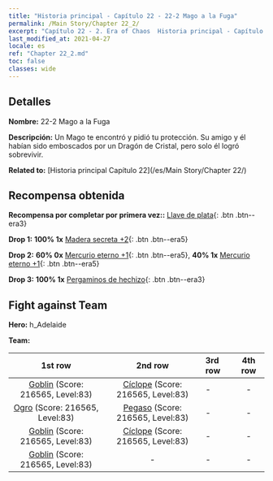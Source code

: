 ```yaml
---
title: "Historia principal - Capítulo 22 - 22-2 Mago a la Fuga"
permalink: /Main Story/Chapter 22_2/
excerpt: "Capítulo 22 - 2. Era of Chaos  Historia principal - Capítulo 22_2. 22-2 Mago a la Fuga"
last_modified_at: 2021-04-27
locale: es
ref: "Chapter 22_2.md"
toc: false
classes: wide
---
```


## Detalles

 **Nombre:** 22-2 Mago a la Fuga

 **Descripción:** Un Mago te encontró y pidió tu protección. Su amigo y él habían sido emboscados por un Dragón de Cristal, pero solo él logró sobrevivir.

 **Related to:** [Historia principal Capítulo 22](/es/Main Story/Chapter 22/)

## Recompensa obtenida

 **Recompensa por completar por primera vez::** [Llave de plata](/ItemsES/con_693/){: .btn .btn--era3}

 **Drop 1:** **100% 1x** [Madera secreta +2](/ItemsES/mat_76/){: .btn .btn--era5}

 **Drop 2:** **60% 0x** [Mercurio eterno +1](/ItemsES/mat_70/){: .btn .btn--era5}, **40% 1x** [Mercurio eterno +1](/ItemsES/mat_70/){: .btn .btn--era5}

 **Drop 3:** **100% 1x** [Pergaminos de hechizo](/ItemsES/con_694/){: .btn .btn--era3}


## Fight against Team
 **Hero:** h_Adelaide

 **Team:**


  | 1st row | 2nd row | 3rd row | 4th row |
  |:----:|:----:|:----|:----:|
  | [Goblin](/es/units/Goblin/) (Score: 216565, Level:83)  | [Cíclope](/es/units/Cyclops/) (Score: 216565, Level:83)  | - | - |
  | [Ogro](/es/units/Ogre/) (Score: 216565, Level:83)  | [Pegaso](/es/units/Pegasus/) (Score: 216565, Level:83)  | - | - |
  | [Goblin](/es/units/Goblin/) (Score: 216565, Level:83)  | [Cíclope](/es/units/Cyclops/) (Score: 216565, Level:83)  | - | - |
  | [Goblin](/es/units/Goblin/) (Score: 216565, Level:83)  | - | - | - |


